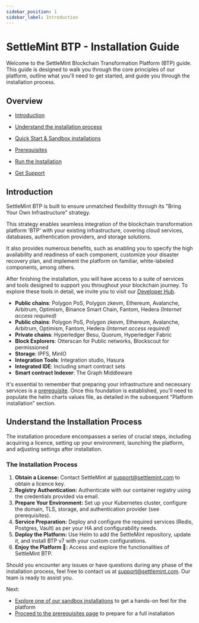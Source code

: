 ```yaml
---
sidebar_position: 1
sidebar_label: Introduction
---
```


# SettleMint BTP - Installation Guide

Welcome to the SettleMint Blockchain Transformation Platform (BTP) guide. This guide is designed to walk you through the core principles of our platform, outline what you'll need to get started, and guide you through the installation process.

## Overview

- [Introduction](#introduction)
- [Understand the installation process](#understand-the-installation-process)
- [Quick Start & Sandbox installations](/docs/launch-platform/self-hosted/installing-on-an-existing-cluster/quick-start-examples-trial-installation/installation-trial-cluster/)
- [Prerequisites](/docs/launch-platform/self-hosted/installing-on-an-existing-cluster/prerequisites/Infrastructure/)

- [Run the Installation](/docs/launch-platform/self-hosted/installing-on-an-existing-cluster/run-the-Installation/)
- [Get Support](/docs/launch-platform/self-hosted/installing-on-an-existing-cluster/support-and-troubleshooting/)

## Introduction

SettleMint BTP is built to ensure unmatched flexibility through its "Bring Your Own Infrastructure" strategy.

This strategy enables seamless integration of the blockchain transformation platform 'BTP' with your existing infrastructure, covering cloud services, databases, authentication providers, and storage solutions.

It also provides numerous benefits, such as enabling you to specify the high availability and readiness of each component, customize your disaster recovery plan, and implement the platform on familiar, white-labeled components, among others.

<!-- DIAGRAM HERE -->

After finishing the installation, you will have access to a suite of services and tools designed to support you throughout your blockchain journey. To explore these tools in detail, we invite you to visit our [Developer Hub](/docs/about-settlemint/intro/).

- **Public chains**: Polygon PoS, Polygon zkevm, Ethereum, Avalanche, Arbitrum, Optimism, Binance Smart Chain, Fantom, Hedera _(Internet access required)_
- **Public chains**: Polygon PoS, Polygon zkevm, Ethereum, Avalanche, Arbitrum, Optimism, Fantom, Hedera _(Internet access required)_
- **Private chains**: Hyperledger Besu, Quorum, Hyperledger Fabric
- **Block Explorers**: Otterscan for Public networks, Blockscout for permissioned
- **Storage**: IPFS, MinIO
- **Integration Tools**: Integration studio, Hasura
- **Integrated IDE**: Including smart contract sets
- **Smart contract Indexer**: The Graph Middleware

It's essential to remember that preparing your infrastructure and necessary services is a [prerequisite](/docs/launch-platform/self-hosted/installing-on-an-existing-cluster/prerequisites/Infrastructure/). Once this foundation is established, you'll need to populate the helm charts values file, as detailed in the subsequent "Platform installation” section.

## Understand the Installation Process

The installation procedure encompasses a series of crucial steps, including acquiring a licence, setting up your environment, launching the platform, and adjusting settings after installation.

### The Installation Process

1. **Obtain a License:** Contact SettleMint at [support@settlemint.com](mailto:support@settlemint.com) to obtain a licence key.
2. **Registry Authentication:** Authenticate with our container registry using the credentials provided via email.
3. **Prepare Your Environment:** Set up your Kubernetes cluster, configure the domain, TLS, storage, and authentication provider (see prerequisites).
4. **Service Preparation:** Deploy and configure the required services (Redis, Postgres, Vault) as per your HA and configurability needs.
5. **Deploy the Platform:** Use Helm to add the SettleMint repository, update it, and install BTP v7 with your custom configurations.
6. **Enjoy the Platform 🥳:** Access and explore the functionalities of SettleMint BTP.

Should you encounter any issues or have questions during any phase of the installation process, feel free to contact us at [support@settlemint.com](mailto:support@settlemint.com). Our team is ready to assist you.

Next:

- [Explore one of our sandbox installations](/docs/launch-platform/self-hosted/installing-on-an-existing-cluster/quick-start-examples-trial-installation/installation-trial-cluster/) to get a hands-on feel for the platform
- [Proceed to the prerequisites page](/docs/launch-platform/self-hosted/installing-on-an-existing-cluster/prerequisites/Infrastructure/) to prepare for a full installation
